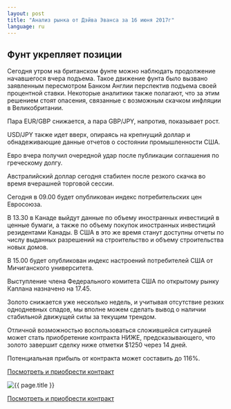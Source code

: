 ```yaml
---
layout: post
title: "Анализ рынка от Дэйва Эванса за 16 июня 2017г"
language: ru
---
```

## Фунт укрепляет позиции

Сегодня утром на британском фунте можно наблюдать продолжение начавшегося вчера подъема. Такое движение фунта было вызвано заявленным пересмотром Банком Англии перспектив подъема своей процентной ставки. Некоторые аналитики также полагают, что за этим решением стоят опасения, связанные с возможным скачком инфляции в Великобритании. 

Пара EUR/GBP снижается, а пара GBP/JPY, напротив, показывает рост.

USD/JPY также идет вверх, опираясь на крепнущий доллар и обнадеживающие данные отчетов о состоянии промышленности США.

Евро вчера получил очередной удар после публикации соглашения по греческому долгу.

Австралийский доллар сегодня стабилен после резкого скачка во время вчерашней торговой сессии.
 
 
Сегодня в 09.00 будет опубликован индекс потребительских цен Евросоюза.

В 13.30 в Канаде выйдут данные по объему иностранных инвестиций в ценные бумаги, а также по объему покупок иностранных инвестиций резидентами Канады. В США в это же время станут доступны отчеты по числу выданных разрешений на строительство и объему строительства новых домов.

В 15.00 будет опубликован индекс настроений потребителей США от Мичиганского университета.

Выступление члена Федерального комитета США по открытому рынку Каплана назначено на 17.45.
 
 
Золото снижается уже несколько недель, и учитывая отсутствие резких однодневных спадов, мы вполне можем сделать вывод о наличии стабильной движущей силы за текущим трендом.

Отличной возможностью воспользоваться сложившейся ситуацией может стать приобретение контракта НИЖЕ, предсказывающего, что золото завершит сделку ниже отметки $1250 через 14 дней. 

Потенциальная прибыль от контракта может составить до 116%.
 
 
<a href="http://record.binary.com/_bivVDfg8lHux76XffYA0JmNd7ZgqdRLk/1/?market=metals&duration_amount=14&duration_units=d&amount=10&amount_type=payout&expiry_type=duration&underlying=frxXAUUSD&formname=higherlower&barrier=1250&s=1&t=k6kzrfGNDDbXG8M3uDUdmZ0co5lt24DG" target="_blank">Посмотреть и приобрести контракт</a>

<img src="{{ site.url }}/images/ru-16-jun-17.png" alt="{{ page.title }}"  title="{{ page.title }}">

<a href="%LINK%%?https://www.binary.com/d/trade.cgi?market=metals&duration_amount=14&duration_units=d&amount=10&amount_type=payout&expiry_type=duration&underlying=frxXAUUSD&formname=higherlower&barrier=1250&s=1&t=k6kzrfGNDDbXG8M3uDUdmZ0co5lt24DG" target="_blank">Посмотреть и приобрести контракт</a>